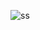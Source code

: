 ![ss](https://github.com/SeferSamet/muglatanitim-mvc/assets/121121979/2152b60c-be8a-494f-a14b-3ddc089d2688)
